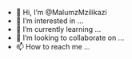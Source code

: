 - 👋 Hi, I’m @MalumzMzilikazi
- 👀 I’m interested in ...
- 🌱 I’m currently learning ...
- 💞️ I’m looking to collaborate on ...
- 📫 How to reach me ...

<!---
MalumzMzilikazi/MalumzMzilikazi is a ✨ special ✨ repository because its `README.md` (this file) appears on your GitHub profile.
You can click the Preview link to take a look at your changes.
--->
